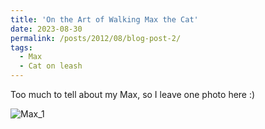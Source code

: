 ```yaml
---
title: 'On the Art of Walking Max the Cat'
date: 2023-08-30
permalink: /posts/2012/08/blog-post-2/
tags:
  - Max
  - Cat on leash
---
```


Too much to tell about my Max, so I leave one photo here :)

![Max_1](/images/Max_1.png)

